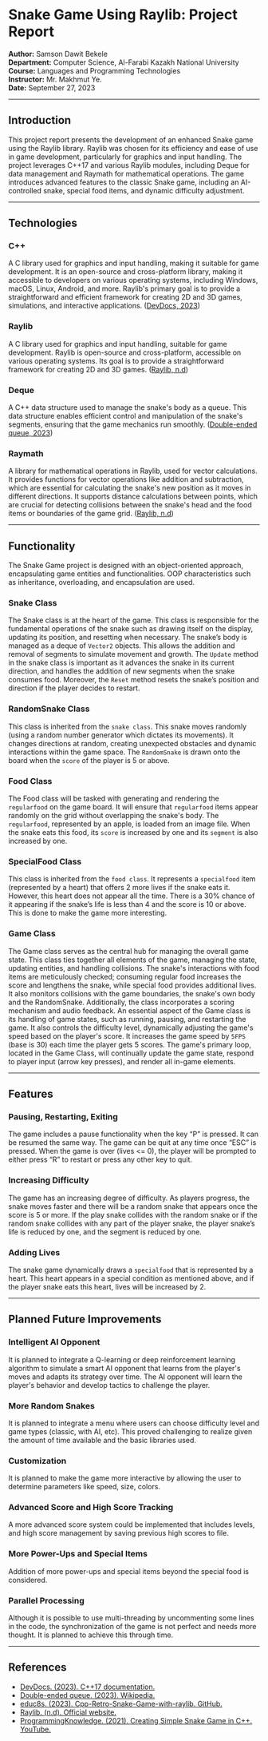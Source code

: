 # Snake Game Using Raylib: Project Report

**Author:** Samson Dawit Bekele  
**Department:** Computer Science, Al-Farabi Kazakh National University  
**Course:** Languages and Programming Technologies  
**Instructor:** Mr. Makhmut Ye.  
**Date:** September 27, 2023

---

## Introduction

This project report presents the development of an enhanced Snake game using the Raylib library. Raylib was chosen for its efficiency and ease of use in game development, particularly for graphics and input handling. The project leverages C++17 and various Raylib modules, including Deque for data management and Raymath for mathematical operations. The game introduces advanced features to the classic Snake game, including an AI-controlled snake, special food items, and dynamic difficulty adjustment.

---

## Technologies

### C++

A C library used for graphics and input handling, making it suitable for game development. It is an open-source and cross-platform library, making it accessible to developers on various operating systems, including Windows, macOS, Linux, Android, and more. Raylib's primary goal is to provide a straightforward and efficient framework for creating 2D and 3D games, simulations, and interactive applications.  ([DevDocs, 2023](https://devdocs.io/cpp/))

### Raylib

A C library used for graphics and input handling, suitable for game development. Raylib is open-source and cross-platform, accessible on various operating systems. Its goal is to provide a straightforward framework for creating 2D and 3D games. ([Raylib, n.d](https://www.raylib.com/))

### Deque

A C++ data structure used to manage the snake's body as a queue. This data structure enables efficient control and manipulation of the snake's segments, ensuring that the game mechanics run smoothly. ([Double-ended queue, 2023](https://en.wikipedia.org/wiki/Double-ended_queue))

### Raymath

A library for mathematical operations in Raylib, used for vector calculations. It provides functions for vector operations like addition and subtraction, which are essential for calculating the snake's new position as it moves in different directions. It supports distance calculations between points, which are crucial for detecting collisions between the snake's head and the food items or boundaries of the game grid. ([Raylib, n.d](https://www.raylib.com/))

---

## Functionality

The Snake Game project is designed with an object-oriented approach, encapsulating game entities and functionalities. OOP characteristics such as inheritance, overloading, and encapsulation are used.

### Snake Class

The Snake class is at the heart of the game. This class is responsible for the fundamental operations of the snake such as drawing itself on the display, updating its position, and resetting when necessary. The snake’s body is managed as a deque of `Vector2` objects. This allows the addition and removal of segments to simulate movement and growth. The `Update` method in the snake class is important as it advances the snake in its current direction, and handles the addition of new segments when the snake consumes food. Moreover, the `Reset` method resets the snake’s position and direction if the player decides to restart. 

### RandomSnake Class

This class is inherited from the `snake class`. This snake moves randomly (using a random number generator which dictates its movements). It changes directions at random, creating unexpected obstacles and dynamic interactions within the game space. The `RandomSnake` is drawn onto the board when the `score` of the player is 5 or above. 

### Food Class

The Food class will be tasked with generating and rendering the `regularfood` on the game board. It will ensure that `regularfood` items appear randomly on the grid without overlapping the snake's body. The `regularfood`, represented by an apple, is loaded from an image file. When the snake eats this food, its `score` is increased by one and its `segment` is also increased by one.  

### SpecialFood Class

This class is inherited from the `food class`. It represents a `specialfood` item (represented by a heart) that offers 2 more lives if the snake eats it. However, this heart does not appear all the time. There is a 30% chance of it appearing if the snake’s life is less than 4 and the score is 10 or above. This is done to make the game more interesting.

### Game Class

The Game class serves as the central hub for managing the overall game state. This class ties together all elements of the game, managing the state, updating entities, and handling collisions. The snake's interactions with food items are meticulously checked; consuming regular food increases the score and lengthens the snake, while special food provides additional lives. It also monitors collisions with the game boundaries, the snake's own body and the RandomSnake.  Additionally, the class incorporates a scoring mechanism and audio feedback.
An essential aspect of the Game class is its handling of game states, such as running, pausing, and restarting the game. It also controls the difficulty level, dynamically adjusting the game's speed based on the player's score. It increases the game speed by `5FPS` (base is 30) each time the player gets 5 scores. 
The game's primary loop, located in the Game Class, will continually update the game state, respond to player input (arrow key presses), and render all in-game elements. 

---

## Features

### Pausing, Restarting, Exiting

The game includes a pause functionality when the key “P” is pressed. It can be resumed the same way. 
The game can be quit at any time once “ESC” is pressed. 
When the game is over (lives <= 0), the player will be prompted to either press “R” to restart or press any other key to quit. 

### Increasing Difficulty

The game has an increasing degree of difficulty. As players progress, the snake moves faster and there will be a random snake that appears once the score is 5 or more. If the play snake collides with the random snake or if the random snake collides with any part of the player snake, the player snake’s life is reduced by one, and the segment is reduced by one. 

### Adding Lives

The snake game dynamically draws a `specialfood` that is represented by a heart. This heart appears in a special condition as mentioned above, and if the player snake eats this heart, lives will be increased by 2. 

---

## Planned Future Improvements

### Intelligent AI Opponent

It is planned to integrate a Q-learning or deep reinforcement learning algorithm to simulate a smart AI opponent that learns from the player's moves and adapts its strategy over time. The AI opponent will learn the player's behavior and develop tactics to challenge the player.

### More Random Snakes

It is planned to integrate a menu where users can choose difficulty level and game types (classic, with AI, etc). This proved challenging to realize given the amount of time available and the basic libraries used. 

### Customization

It is planned to make the game more interactive by allowing the user to determine parameters like speed, size, colors.

### Advanced Score and High Score Tracking

A more advanced score system could be implemented that includes levels, and high score management by saving previous high scores to file. 

### More Power-Ups and Special Items

Addition of more power-ups and special items beyond the special food is considered.

### Parallel Processing

Although it is possible to use multi-threading by uncommenting some lines in the code, the synchronization of the game is not perfect and needs more thought. It is planned to achieve this through time. 

---

## References

- [DevDocs. (2023). C++17 documentation.](https://devdocs.io/cpp/)
- [Double-ended queue. (2023). Wikipedia.](https://en.wikipedia.org/wiki/Double-ended_queue)
- [educ8s. (2023). Cpp-Retro-Snake-Game-with-raylib. GitHub.](https://github.com/educ8s/Cpp-Retro-Snake-Game-with-raylib)
- [Raylib. (n.d). Official website.](https://www.raylib.com/)
- [ProgrammingKnowledge. (2021). Creating Simple Snake Game in C++. YouTube.](https://www.youtube.com/watch?v=AxrQje7V65o)
